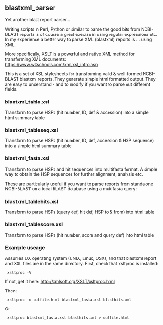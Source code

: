 ## blastxml_parser

Yet another blast report parser... 

Writing scripts in Perl, Python or similar to parse the good bits from NCBI-BLAST reports is of course a great execise in using regular expressions etc. In my experience a better way to parse XML (blastxml) reports is ... using XML.

More specifically, XSLT is a powerful and native XML method for transforming XML documents:
https://www.w3schools.com/xml/xsl_intro.asp 

This is a set of XSL stylesheets for transforming valid & well-formed NCBI-BLAST blastxml reports. They generate simple html formatted output. They are easy to understand - and to modify if you want to parse out different fields.

### blastxml_table.xsl
Transform to parse HSPs (hit number, ID, def & accession) into a simple html summary table

### blastxml_tableseq.xsl
Transform to parse HSPs (hit number, ID, def, accession & HSP sequence) into a simple html summary table

### blastxml_fasta.xsl
Transform to parse HSPs and hit sequences into multifasta format.
A simple way to obtain the HSP sequences for further alignment, analysis etc.

These are particularly useful if you want to parse reports from standalone NCBI-BLAST on a local BLAST database using a multifasta query:

### blastxml_tablehits.xsl
Transform to parse HSPs (query def, hit def, HSP to & from) into html table

### blastxml_tablescore.xsl
Transform to parse HSPs (hit number, score and query def) into html table

### Example useage

Assumes UX operating system (UNIX, Linux, OSX), and that blastxml report and XSL files are in the same directory. First, check that xsltproc is installed:

     xsltproc -V

If not, get it here:
http://xmlsoft.org/XSLT/xsltproc.html

Then:

     xsltproc -o outfile.html blastxml_fasta.xsl blasthits.xml
Or

     xsltproc blastxml_fasta.xsl blasthits.xml > outfile.html

